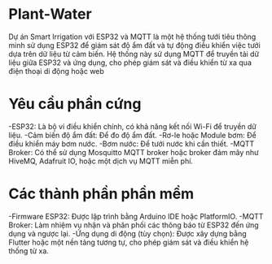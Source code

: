 # Plant-Water

Dự án Smart Irrigation với ESP32 và MQTT là một hệ thống tưới tiêu thông minh sử dụng ESP32 để giám sát độ ẩm đất và tự động điều khiển việc tưới dựa trên dữ liệu từ cảm biến. 
Hệ thống này sử dụng MQTT để truyền tải dữ liệu giữa ESP32 và ứng dụng, cho phép giám sát và điều khiển từ xa qua điện thoại di động hoặc web

# Yêu cầu phần cứng
-ESP32: Là bộ vi điều khiển chính, có khả năng kết nối Wi-Fi để truyền dữ liệu.
-Cảm biến độ ẩm đất: Để đo độ ẩm đất.
-Rơ-le hoặc Module bơm: Để điều khiển máy bơm nước.
-Bơm nước: Để tưới nước khi cần thiết.
-MQTT Broker: Có thể sử dụng Mosquitto MQTT broker hoặc broker đám mây như HiveMQ, Adafruit IO, hoặc một dịch vụ MQTT miễn phí.
# Các thành phần phần mềm
-Firmware ESP32: Được lập trình bằng Arduino IDE hoặc PlatformIO.
-MQTT Broker: Làm nhiệm vụ nhận và phân phối các thông báo từ ESP32 đến ứng dụng và ngược lại.
-Ứng dụng di động (tùy chọn): Được xây dựng bằng Flutter hoặc một nền tảng tương tự, cho phép giám sát và điều khiển hệ thống từ xa.
